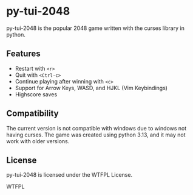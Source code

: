 # py-tui-2048
py-tui-2048 is the popular 2048 game written with the curses library in python.

## Features
- Restart with `<r>`
- Quit with `<Ctrl-c>`
- Continue playing after winning with `<c>`
- Support for Arrow Keys, WASD, and HJKL (Vim Keybindings)
- Highscore saves

## Compatibility
The current version is not compatible with windows due to windows not having curses.
The game was created using python 3.13, and it may not work with older versions.

## License
py-tui-2048 is licensed under the WTFPL License.

<a href="http://www.wtfpl.net/"><img
     src="http://www.wtfpl.net/wp-content/uploads/2012/12/wtfpl-badge-4.png"
     width="80" height="15" alt="WTFPL" /></a>
